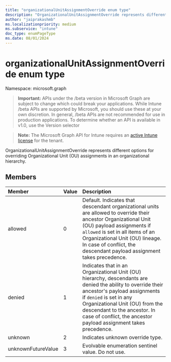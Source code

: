 ```yaml
---
title: "organizationalUnitAssignmentOverride enum type"
description: "OrganizationalUnitAssignmentOverride represents different options for overriding Organizational Unit (OU) assignments in an organizational hierarchy."
author: "jaiprakashmb"
ms.localizationpriority: medium
ms.subservice: "intune"
doc_type: enumPageType
ms.date: 08/01/2024
---
```


# organizationalUnitAssignmentOverride enum type

Namespace: microsoft.graph

> **Important:** APIs under the /beta version in Microsoft Graph are subject to change which could break your applications. While Intune /beta APIs are supported by Microsoft, you should use these at your own discretion. In general, /beta APIs are not recommended for use in production applications. To determine whether an API is available in v1.0, use the Version selector

> **Note:** The Microsoft Graph API for Intune requires an [active Intune license](https://go.microsoft.com/fwlink/?linkid=839381) for the tenant.

OrganizationalUnitAssignmentOverride represents different options for overriding Organizational Unit (OU) assignments in an organizational hierarchy.

## Members
|Member|Value|Description|
|:---|:---|:---|
|allowed|0|Default. Indicates that descendant organizational units are allowed to override their ancestor Organizational Unit (OU) payload assignments if `allowed` is set in all items of an Organizational Unit (OU) lineage. In case of conflict, the descendant payload assignment takes precedence.|
|denied|1|Indicates that in an Organizational Unit (OU) hierarchy, descendants are denied the ability to override their ancestor's payload assignments if `denied` is set in any Organizational Unit (OU) from the descendant to the ancestor. In case of conflict, the ancestor payload assignment takes precedence.|
|unknown|2|Indicates unknown override type.|
|unknownFutureValue|3|Evolvable enumeration sentinel value. Do not use.|